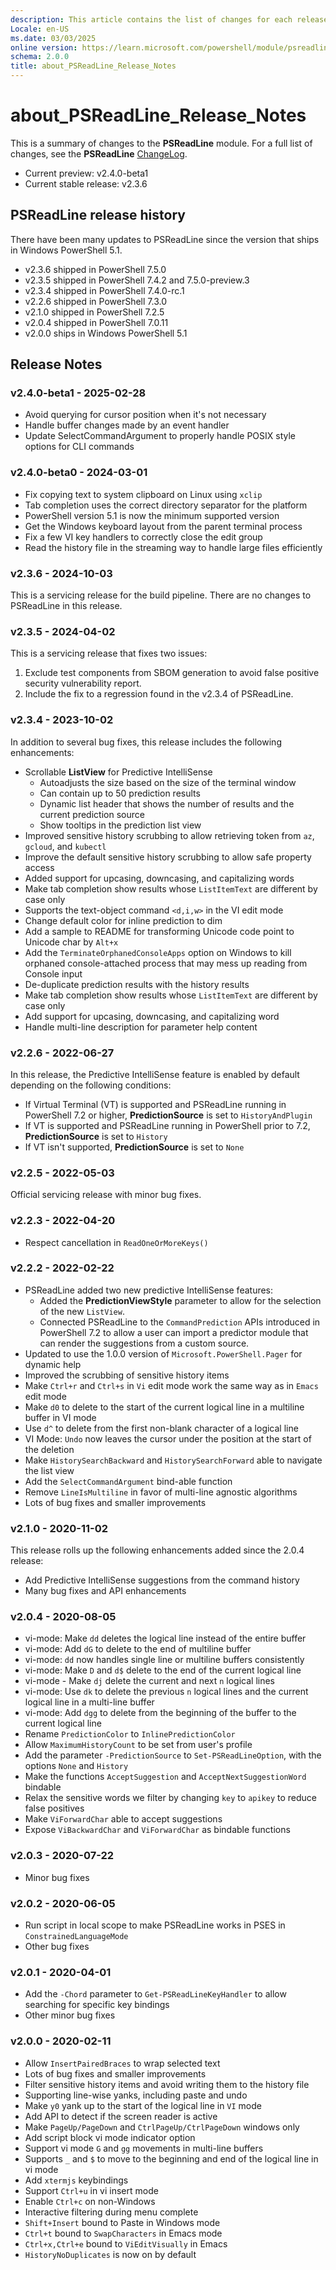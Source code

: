 ```yaml
---
description: This article contains the list of changes for each released version of PSReadLine.
Locale: en-US
ms.date: 03/03/2025
online version: https://learn.microsoft.com/powershell/module/psreadline/about/about_psreadline_release_notes?view=powershell-7.4&WT.mc_id=ps-gethelp
schema: 2.0.0
title: about_PSReadLine_Release_Notes
---
```

# about_PSReadLine_Release_Notes

This is a summary of changes to the **PSReadLine** module. For a full list of
changes, see the **PSReadLine** [ChangeLog][01].

- Current preview: v2.4.0-beta1
- Current stable release: v2.3.6

## PSReadLine release history

There have been many updates to PSReadLine since the version that ships in
Windows PowerShell 5.1.

- v2.3.6 shipped in PowerShell 7.5.0
- v2.3.5 shipped in PowerShell 7.4.2 and 7.5.0-preview.3
- v2.3.4 shipped in PowerShell 7.4.0-rc.1
- v2.2.6 shipped in PowerShell 7.3.0
- v2.1.0 shipped in PowerShell 7.2.5
- v2.0.4 shipped in PowerShell 7.0.11
- v2.0.0 ships in Windows PowerShell 5.1

## Release Notes

### v2.4.0-beta1 - 2025-02-28

- Avoid querying for cursor position when it's not necessary
- Handle buffer changes made by an event handler
- Update SelectCommandArgument to properly handle POSIX style options for CLI
  commands

### v2.4.0-beta0 - 2024-03-01

- Fix copying text to system clipboard on Linux using `xclip`
- Tab completion uses the correct directory separator for the platform
- PowerShell version 5.1 is now the minimum supported version
- Get the Windows keyboard layout from the parent terminal process
- Fix a few VI key handlers to correctly close the edit group
- Read the history file in the streaming way to handle large files efficiently

### v2.3.6 - 2024-10-03

This is a servicing release for the build pipeline. There are no changes to
PSReadLine in this release.

### v2.3.5 - 2024-04-02

This is a servicing release that fixes two issues:

1. Exclude test components from SBOM generation to avoid false positive
   security vulnerability report.
1. Include the fix to a regression found in the v2.3.4 of PSReadLine.

### v2.3.4 - 2023-10-02

In addition to several bug fixes, this release includes the following
enhancements:

- Scrollable **ListView** for Predictive IntelliSense
  - Autoadjusts the size based on the size of the terminal window
  - Can contain up to 50 prediction results
  - Dynamic list header that shows the number of results and the current
    prediction source
  - Show tooltips in the prediction list view
- Improved sensitive history scrubbing to allow retrieving token from `az`,
  `gcloud`, and `kubectl`
- Improve the default sensitive history scrubbing to allow safe property access
- Added support for upcasing, downcasing, and capitalizing words
- Make tab completion show results whose `ListItemText` are different by case
  only
- Supports the text-object command `<d,i,w>` in the VI edit mode
- Change default color for inline prediction to dim
- Add a sample to README for transforming Unicode code point to Unicode char by
  `Alt+x`
- Add the `TerminateOrphanedConsoleApps` option on Windows to kill orphaned
  console-attached process that may mess up reading from Console input
- De-duplicate prediction results with the history results
- Make tab completion show results whose `ListItemText` are different by case
  only
- Add support for upcasing, downcasing, and capitalizing word
- Handle multi-line description for parameter help content

### v2.2.6 - 2022-06-27

In this release, the Predictive IntelliSense feature is enabled by default
depending on the following conditions:

- If Virtual Terminal (VT) is supported and PSReadLine running in PowerShell
  7.2 or higher, **PredictionSource** is set to `HistoryAndPlugin`
- If VT is supported and PSReadLine running in PowerShell prior to 7.2,
  **PredictionSource** is set to `History`
- If VT isn't supported, **PredictionSource** is set to `None`

### v2.2.5 - 2022-05-03

Official servicing release with minor bug fixes.

### v2.2.3 - 2022-04-20

- Respect cancellation in `ReadOneOrMoreKeys()`

### v2.2.2 - 2022-02-22

- PSReadLine added two new predictive IntelliSense features:
  - Added the **PredictionViewStyle** parameter to allow for the selection of
    the new `ListView`.
  - Connected PSReadLine to the `CommandPrediction` APIs introduced in
    PowerShell 7.2 to allow a user can import a predictor module that can
    render the suggestions from a custom source.
- Updated to use the 1.0.0 version of `Microsoft.PowerShell.Pager` for
  dynamic help
- Improved the scrubbing of sensitive history items
- Make `Ctrl+r` and `Ctrl+s` in `Vi` edit mode work the same way as in `Emacs`
  edit mode
- Make `d0` to delete to the start of the current logical line in a multiline
  buffer in VI mode
- Use `d^` to delete from the first non-blank character of a logical line
- VI Mode: `Undo` now leaves the cursor under the position at the start of the
  deletion
- Make `HistorySearchBackward` and `HistorySearchForward` able to navigate the
  list view
- Add the `SelectCommandArgument` bind-able function
- Remove `LineIsMultiline` in favor of multi-line agnostic algorithms
- Lots of bug fixes and smaller improvements

### v2.1.0 - 2020-11-02

This release rolls up the following enhancements added since the 2.0.4
release:

- Add Predictive IntelliSense suggestions from the command history
- Many bug fixes and API enhancements

### v2.0.4 - 2020-08-05

- vi-mode: Make `dd` deletes the logical line instead of the entire buffer
- vi-mode: Add `dG` to delete to the end of multiline buffer
- vi-mode: `dd` now handles single line or multiline buffers consistently
- vi-mode: Make `D` and `d$` delete to the end of the current logical line
- vi-mode - Make `dj` delete the current and next `n` logical lines
- vi-mode: Use `dk` to delete the previous `n` logical lines and the current
  logical line in a multi-line buffer
- vi-mode: Add `dgg` to delete from the beginning of the buffer to the current
  logical line
- Rename `PredictionColor` to `InlinePredictionColor`
- Allow `MaximumHistoryCount` to be set from user's profile
- Add the parameter `-PredictionSource` to `Set-PSReadLineOption`, with the
  options `None` and `History`
- Make the functions `AcceptSuggestion` and `AcceptNextSuggestionWord` bindable
- Relax the sensitive words we filter by changing `key` to `apikey` to reduce
  false positives
- Make `ViForwardChar` able to accept suggestions
- Expose `ViBackwardChar` and `ViForwardChar` as bindable functions

### v2.0.3 - 2020-07-22

- Minor bug fixes

### v2.0.2 - 2020-06-05

- Run script in local scope to make PSReadLine works in PSES in
  `ConstrainedLanguageMode`
- Other bug fixes

### v2.0.1 - 2020-04-01

- Add the `-Chord` parameter to `Get-PSReadLineKeyHandler` to allow searching
  for specific key bindings
- Other minor bug fixes

### v2.0.0 - 2020-02-11

- Allow `InsertPairedBraces` to wrap selected text
- Lots of bug fixes and smaller improvements
- Filter sensitive history items and avoid writing them to the history file
- Supporting line-wise yanks, including paste and undo
- Make `y0` yank up to the start of the logical line in `VI` mode
- Add API to detect if the screen reader is active
- Make `PageUp/PageDown` and `CtrlPageUp/CtrlPageDown` windows only
- Add script block vi mode indicator option
- Support vi mode `G` and `gg` movements in multi-line buffers
- Supports `_` and `$` to move to the beginning and end of the logical line in
  vi mode
- Add `xtermjs` keybindings
- Support `Ctrl+u` in vi insert mode
- Enable `Ctrl+c` on non-Windows
- Interactive filtering during menu complete
- `Shift+Insert` bound to Paste in Windows mode
- `Ctrl+t` bound to `SwapCharacters` in Emacs mode
- `Ctrl+x,Ctrl+e` bound to `ViEditVisually` in Emacs
- `HistoryNoDuplicates` is now on by default

<!-- link references -->
[01]: https://github.com/PowerShell/PSReadLine/blob/master/PSReadLine/Changes.txt
